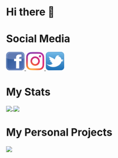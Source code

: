 # Hi there 👋

# Social Media

<a href = "https://www.facebook.com/anneemojo">
    <img src = "Social Media Logos/Facebook.png" width = "auto" height = "50px" />
</a>

<a href = "https://www.instagram.com/anne_mojo/">
    <img src = "Social Media Logos/Instagram.png" width = "auto" height = "50px" />
</a>

<a href = "https://twitter.com/AnaMitrea">
    <img src = "Social Media Logos/Twitter.png" width = "auto" height = "50px" />
</a>

# My Stats

<a href = "https://github.com/AnneeMojo?tab=repositories">
  <img src = "https://github-readme-stats.vercel.app/api?username=AnneeMojo&count_private=true&show_icons=true&theme=tokyonight&include_all_commits=true" align = "center" />
</a>

<a href = "https://github.com/AnneeMojo?tab=repositories">
  <img src = "https://github-readme-stats.vercel.app/api/top-langs/?username=AnneeMojo&langs_count=10&theme=tokyonight&layout=compact&card_width=270" align = "center" />
</a>

# My Personal Projects

<a href = "https://github.com/AnneeMojo/BibLis">
  <img src = "https://github-readme-stats.vercel.app/api/pin/?username=AnneeMojo&repo=BibLis&theme=tokyonight&hide_border" align = "center" />
</a>

